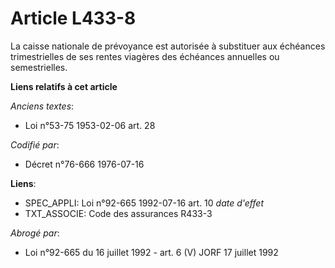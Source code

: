# Article L433-8

La caisse nationale de prévoyance est autorisée à substituer aux échéances trimestrielles de ses rentes viagères des
échéances annuelles ou semestrielles.

**Liens relatifs à cet article**

_Anciens textes_:

  - Loi n°53-75 1953-02-06 art. 28

_Codifié par_:

  - Décret n°76-666 1976-07-16

**Liens**:

  - SPEC_APPLI: Loi n°92-665 1992-07-16 art. 10 *date d'effet*
  - TXT_ASSOCIE: Code des assurances R433-3

_Abrogé par_:

  - Loi n°92-665 du 16 juillet 1992 - art. 6 (V) JORF 17 juillet 1992
